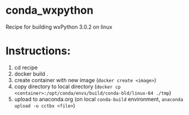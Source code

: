 # conda_wxpython
Recipe for building wxPython 3.0.2 on linux

# Instructions:
1. cd recipe
2. docker build .
3. create container with new image (`docker create <image>`)
4. copy directory to local directory (`docker cp <container>:/opt/conda/envs/build/conda-bld/linux-64 ./tmp`)
5. upload to anaconda.org (on local `conda-build` environment, `anaconda upload -u cctbx <file>`)
